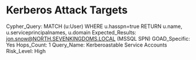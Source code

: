 # Kerberos Attack Targets

Cypher_Query: MATCH (u:User) WHERE u.hasspn=true RETURN u.name, u.serviceprincipalnames, u.domain
Expected_Results: jon.snow@NORTH.SEVENKINGDOMS.LOCAL (MSSQL SPN)
GOAD_Specific: Yes
Hops_Count: 1
Query_Name: Kerberoastable Service Accounts
Risk_Level: High